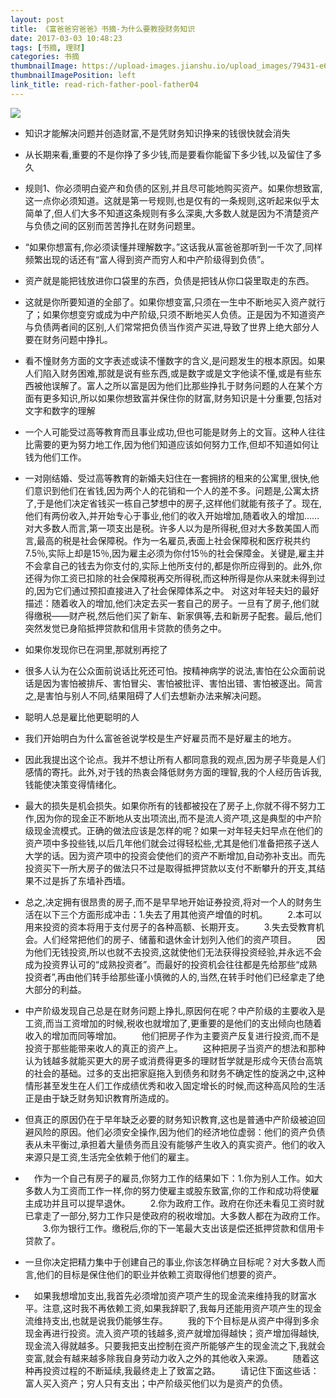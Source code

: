 ```yaml
---
layout: post
title: 《富爸爸穷爸爸》书摘-为什么要教授财务知识
date: 2017-03-03 10:48:23
tags: [书摘, 理财]
categories: 书摘
thumbnailImage: https://upload-images.jianshu.io/upload_images/79431-e6a274bd932cc627.jpg?imageMogr2/auto-orient/strip%7CimageView2/2/w/509/format/webp
thumbnailImagePosition: left
link_title: read-rich-father-pool-father04
---
```

<!-- toc -->
<!-- more -->
![](https://upload-images.jianshu.io/upload_images/79431-e6a274bd932cc627.jpg?imageMogr2/auto-orient/strip%7CimageView2/2/w/509/format/webp)

- 知识才能解决问题并创造财富,不是凭财务知识挣来的钱很快就会消失

- 从长期来看,重要的不是你挣了多少钱,而是要看你能留下多少钱,以及留住了多久

- 规则1、你必须明白瓷产和负债的区别,并且尽可能地购买资产。如果你想致富,这一点你必须知道。这就是第一号规则,也是仅有的一条规则,这听起来似乎太简单了,但人们大多不知道这条规则有多么深奥,大多数人就是因为不清楚资产与负债之间的区别而苦苦挣扎在财务问题里。

- “如果你想富有,你必须读懂并理解数字。”这话我从富爸爸那听到一千次了,同样频繁出现的话还有“富人得到资产而穷人和中产阶级得到负债”。

- 资产就是能把钱放进你口袋里的东西，负债是把钱从你口袋里取走的东西。

- 这就是你所要知道的全部了。如果你想变富,只须在一生中不断地买入资产就行了；如果你想变穷或成为中产阶级,只须不断地买人负债。正是因为不知道资产与负债两者间的区别,人们常常把负债当作资产买进,导致了世界上绝大部分人要在财务问题中挣扎。

- 看不憧财务方面的文字表述或读不懂数字的含义,是问题发生的根本原因。如果人们陷入财务困难,那就是说有些东西,或是数字或是文字他读不懂,或是有些东西被他误解了。富人之所以富是因为他们比那些挣扎于财务问题的人在某个方面有更多知识,所以如果你想致富并保住你的财富,财务知识是十分重要,包括对文字和数字的理解

- 一个人可能受过高等教育而且事业成功,但也可能是财务上的文盲。这种人往往比需要的更为努力地工作,因为他们知道应该如何努力工作,但却不知道如何让钱为他们工作。

- 一对刚结婚、受过高等教育的新婚夫妇住在一套拥挤的租来的公寓里,很快,他们意识到他们在省钱,因为两个人的花销和一个人的差不多。问题是,公寓太挤了,于是他们决定省钱买一栋自己梦想中的房子,这样他们就能有孩子了。现在,他们有两份收入,并开始专心于事业,他们的收入开始增加,随着收入的增加……对大多数人而言,第一项支出是税。许多人以为是所得税,但对大多数美国人而言,最高的税是社会保障税。作为一名雇员,表面上社会保障税和医疗税共约7.5％,实际上却是15％,因为雇主必须为你付15％的社会保障金。关键是,雇主并不会拿自己的钱去为你支付的,实际上他所支付的,都是你所应得到的。此外,你还得为你工资已扣除的社会保障税再交所得税,而这种所得是你从来就未得到过的,因为它们通过预扣直接进入了社会保障体系之中。
对这对年轻夫妇的最好描述：随着收入的增加,他们决定去买一套自己的房子。一旦有了房子,他们就得缴税——财产税,然后他们买了新车、新家俱等,去和新房子配套。最后,他们突然发觉已身陷抵押贷款和信用卡贷款的债务之中。

- 如果你发现你已在洞里,那就别再挖了

- 很多人认为在公众面前说话比死还可怕。按精神病学的说法,害怕在公众面前说话是因为害怕被排斥、害怕冒尖、害怕被批评、害怕出错、害怕被逐出。简言之,是害怕与别人不同,结果阻碍了人们去想新办法来解决问题。

- 聪明人总是雇比他更聪明的人

- 我们开始明白为什么富爸爸说学校是生产好雇员而不是好雇主的地方。

- 因此我提出这个论点。我并不想让所有人都同意我的观点,因为房子毕竟是人们感情的寄托。此外,对于钱的热衷会降低财务方面的理智,我的个人经历告诉我,钱能使决策变得情绪化。

- 最大的损失是机会损失。如果你所有的钱都被投在了房子上,你就不得不努力工作,因为你的现金正不断地从支出项流出,而不是流人资产项,这是典型的中产阶级现金流模式。正确的做法应该是怎样的呢？如果一对年轻夫妇早点在他们的资产项中多投些钱,以后几年他们就会过得轻松些,尤其是他们准备把孩子送人大学的话。因为资产项中的投资会使他们的资产不断增加,自动弥补支出。而先投资买下一所大房子的做法只不过是取得抵押贷款以支付不断攀升的开支,其结果不过是拆了东墙补西墙。


- 总之,决定拥有很昂贵的房子,而不是早早地开始证券投资,将对一个人的财务生活在以下三个方面形成冲击：1.失去了用其他资产增值的时机。
　　2.本可以用来投资的资本将用于支付房子的各种高额、长期开支。
　　3.失去受教育机会。人们经常把他们的房子、储蓄和退休金计划列入他们的资产项目。
　　因为他们无钱投资,所以也就不去投资,这就使他们无法获得投资经验,并永远不会成为投资界认可的“成熟投资者”。而最好的投资机会往往都是先给那些“成熟投资者”,再由他们转手给那些谨小慎微的人的,当然,在转手时他们已经拿走了绝大部分的利益。


- 中产阶级发现自己总是在财务问题上挣扎,原因何在呢？中产阶级的主要收入是工资,而当工资增加的时候,税收也就增加了,更重要的是他们的支出倾向也随着收入的增加而同等增加。
　　他们把房子作为主要资产反复进行投资,而不是投资于那些能带来收人的真正的资产上。
　　这种把房子当资产的想法和那种认为钱越多就能买更大的房子或消费得更多的理财哲学就是形成今天债台高筑的社会的基础。过多的支出把家庭拖入到债务和财务不确定性的旋涡之中,这种情形甚至发生在人们工作成绩优秀和收入固定增长的时候,而这种高风险的生活正是由于缺乏财务知识教育所造成的。

- 但真正的原因仍在于早年缺乏必要的财务知识教育,这也是普通中产阶级被迫回避风险的原因。他们必须安全操作,因为他们的经济地位虚弱：他们的资产负债表从未平衡过,承担着大量债务而且没有能够产生收入的真实资产。他们的收入来源只是工资,生活完全依赖于他们的雇主。


- 　作为一个自己有房子的雇员,你努力工作的结果如下：1.你为别人工作。如大多数人为工资而工作一样,你的努力使雇主或股东致富,你的工作和成功将使雇主成功并且可以提早退休。
　　2.你为政府工作。政府在你还未看见工资时就已拿走了一部分,努力工作只是使政府的税收增加。大多数人都在为政府工作。
　　3.你为银行工作。缴税后,你的下一笔最大支出该是偿还抵押贷款和信用卡贷款了。

- 一旦你决定把精力集中于创建自己的事业,你该怎样确立目标呢？对大多数人而言,他们的目标是保住他们的职业并依赖工资取得他们想要的资产。

- 　如果我想增加支出,我首先必须增加资产项产生的现金流来维持我的财富水平。注意,这时我不再依赖工资,如果我辞职了,我每月还能用资产项产生的现金流维持支出,也就是说我仍能够生存。
　　我的下个目标是从资产中得到多余现金再进行投资。流入资产项的钱越多,资产就增加得越快；资产增加得越快,现金流入得就越多。只要我把支出控制在资产所能够产生的现金流之下,我就会变富,就会有越来越多除我自身劳动力收入之外的其他收入来源。
　　随着这种再投资过程的不断延续,我最终走上了致富之路。
　　请记住下面这些话：富人买入资产；穷人只有支出；中产阶级买他们以为是资产的负债。
